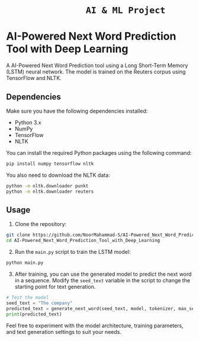 # ```                AI & ML Project                ```

# AI-Powered Next Word Prediction Tool with Deep Learning

A AI-Powered Next Word Prediction tool using a Long Short-Term Memory (LSTM) neural network. The model is trained on the Reuters corpus using TensorFlow and NLTK.

## Dependencies

Make sure you have the following dependencies installed:

- Python 3.x
- NumPy
- TensorFlow
- NLTK

You can install the required Python packages using the following command:

```bash
pip install numpy tensorflow nltk
```

You also need to download the NLTK data:

```bash
python -m nltk.downloader punkt
python -m nltk.downloader reuters
```

## Usage

1. Clone the repository:

```bash
git clone https://github.com/NoorMahammad-S/AI-Powered_Next_Word_Prediction_Tool_with_Deep_Learning.git
cd AI-Powered_Next_Word_Prediction_Tool_with_Deep_Learning
```

2. Run the `main.py` script to train the LSTM model:

```bash
python main.py
```

3. After training, you can use the generated model to predict the next word in a sequence. Modify the `seed_text` variable in the script to change the starting point for text generation.

```python
# Test the model
seed_text = "The company"
predicted_text = generate_next_word(seed_text, model, tokenizer, max_sequence_length)
print(predicted_text)
```

Feel free to experiment with the model architecture, training parameters, and text generation settings to suit your needs.

